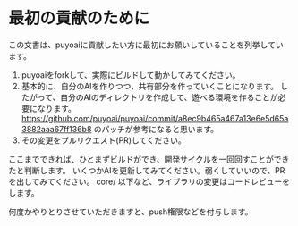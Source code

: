 # 最初の貢献のために

この文書は、puyoaiに貢献したい方に最初にお願いしていることを列挙しています。

1. puyoaiをforkして、実際にビルドして動かしてみてください。
2. 基本的に、自分のAIを作りつつ、共有部分を作っていくことになります。
したがって、自分のAIのディレクトリを作成して、遊べる環境を作ることが必要になります。
https://github.com/puyoai/puyoai/commit/a8ec9b465a467a13e6e5d65a3882aaa67ff136b8 のパッチが参考になると思います。
3. その変更をプルリクエスト(PR)してください。

ここまでできれば、ひとまずビルドができ、開発サイクルを一回回すことができたと判断します。
いくつかAIを更新してみてください。弱くしていいので、PRを出してみてください。
core/ 以下など、ライブラリの変更はコードレビューをします。

何度かやりとりさせていただきますと、push権限などを付与します。

